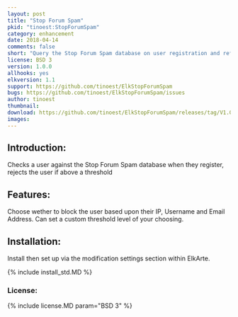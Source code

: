 ```yaml
---
layout: post
title: "Stop Forum Spam"
pkid: "tinoest:StopForumSpam"
category: enhancement
date: 2018-04-14
comments: false
short: "Query the Stop Forum Spam database on user registration and refuse access if above threshold"
license: BSD 3
version: 1.0.0
allhooks: yes
elkversion: 1.1
support: https://github.com/tinoest/ElkStopForumSpam
bugs: https://github.com/tinoest/ElkStopForumSpam/issues
author: tinoest
thumbnail:
download: https://github.com/tinoest/ElkStopForumSpam/releases/tag/V1.0.0
images:
---
```


## Introduction:
Checks a user against the Stop Forum Spam database when they register, rejects the user if above a threshold

## Features:
Choose wether to block the user based upon their IP, Username and Email Address. Can set a custom threshold level of your choosing. 

## Installation:
Install then set up via the modification settings section within ElkArte.

{% include install_std.MD %}

### License:
{% include license.MD param="BSD 3" %}

